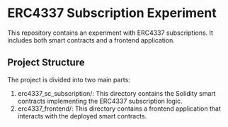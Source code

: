 # ERC4337 Subscription Experiment
This repository contains an experiment with ERC4337 subscriptions. It includes both smart contracts and a frontend application.

## Project Structure
The project is divided into two main parts:

1. erc4337_sc_subscription/: This directory contains the Solidity smart contracts implementing the ERC4337 subscription logic.
2. erc4337_frontend/: This directory contains a frontend application that interacts with the deployed smart contracts.